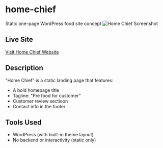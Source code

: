 # home-chief

Static one-page WordPress food site concept
![Home Chief Screenshot](homepage-screenshot.png)

## Live Site
[Visit Home Chief Website](https://tommickeyg.wordpress.com/)

## Description
"Home Chief" is a static landing page that features:
- A bold homepage title
- Tagline: "Pre food for customer"
- Customer review sectioon
- Contact info in the footer

## Tools Used
- WordPress (with built-in theme layout)
- No backend or interactivity (static only)

